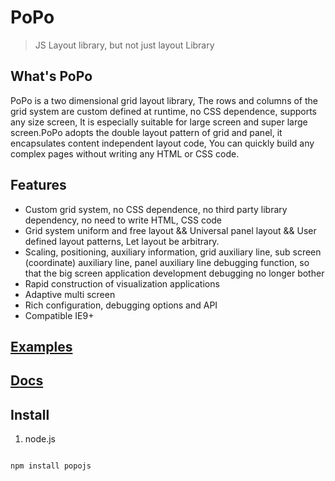 # PoPo

> JS Layout library,  but not just layout Library

## What's PoPo

PoPo is a two dimensional grid layout library, The rows and columns of the grid system are custom defined at runtime, no CSS dependence, supports any size screen, It is especially suitable for large screen and super large screen.PoPo adopts the double layout pattern of grid and panel, it encapsulates content independent layout code, You can quickly build any complex pages without writing any HTML or CSS code.

## Features

- Custom grid system,  no CSS dependence,  no third party library dependency,  no need to write HTML,  CSS code
- Grid system uniform and free layout && Universal panel layout && User defined layout patterns, Let layout be arbitrary.
- Scaling,  positioning,  auxiliary information,  grid auxiliary line,  sub screen (coordinate) auxiliary line,  panel auxiliary line debugging function,  so that the big screen application development debugging no longer bother
- Rapid construction of visualization applications
- Adaptive multi screen
- Rich configuration,  debugging options and API
- Compatible IE9+

## [Examples](https://github.com/shunok/popo-example/blob/master/README.md)

## [Docs](https://github.com/shunok/popo/)

## Install

1. node.js

```js

npm install popojs

```

